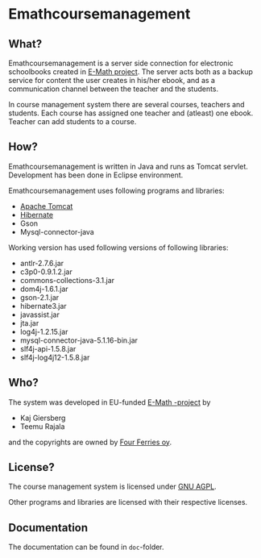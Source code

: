 Emathcoursemanagement
=====================

What?
-----
Emathcoursemanagement is a server side connection for electronic schoolbooks
created in [E-Math project](http://emath.eu). The server acts both as
a backup service for content the user creates in his/her ebook, and as a
communication channel between the teacher and the students.

In course management system there are several courses, teachers and students.
Each course has assigned one teacher and (atleast) one ebook. Teacher can add
students to a course.

How?
----
Emathcoursemanagement is written in Java and runs as Tomcat servlet. Development
has been done in Eclipse environment.

Emathcoursemanagement uses following programs and libraries:
* [Apache Tomcat](http://tomcat.apache.org/)
* [Hibernate](http://wiki.apache.org/tomcat/TomcatHibernate)
* Gson
* Mysql-connector-java

Working version has used following versions of following libraries:
* antlr-2.7.6.jar
* c3p0-0.9.1.2.jar
* commons-collections-3.1.jar
* dom4j-1.6.1.jar
* gson-2.1.jar
* hibernate3.jar
* javassist.jar
* jta.jar
* log4j-1.2.15.jar
* mysql-connector-java-5.1.16-bin.jar
* slf4j-api-1.5.8.jar
* slf4j-log4j12-1.5.8.jar

Who?
----
The system was developed in EU-funded [E-Math -project](http://emath.eu) by
* Kaj Giersberg
* Teemu Rajala

and the copyrights are owned by [Four Ferries oy](http://fourferries.fi).

License?
--------
The course management system is licensed under
[GNU AGPL](http://www.gnu.org/licenses/agpl-3.0.html).

Other programs and libraries are licensed with their respective licenses.

Documentation
-------------
The documentation can be found in `doc`-folder.